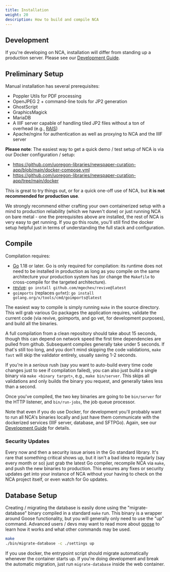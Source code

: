 ```yaml
---
title: Installation
weight: 20
description: How to build and compile NCA
---
```


## Development

If you're developing on NCA, installation will differ from standing up a
production server. Please see our [Development Guide](/contributing/dev-guide).

## Preliminary Setup

Manual installation has several prerequisites:

- Poppler Utils for PDF processing
- OpenJPEG 2 + command-line tools for JP2 generation
- GhostScript
- GraphicsMagick
- MariaDB
- A IIIF server capable of handling tiled JP2 files without a ton of overhead (e.g.,
  [RAIS](https://github.com/uoregon-libraries/rais-image-server))
- Apache/nginx for authentication as well as proxying to NCA and the IIIF server

**Please note**: The easiest way to get a quick demo / test setup of NCA is via
our Docker configuration / setup:

- <https://github.com/uoregon-libraries/newspaper-curation-app/blob/main/docker-compose.yml>
- <https://github.com/uoregon-libraries/newspaper-curation-app/tree/main/docker>

This is great to try things out, or for a quick one-off use of NCA, but **it is
not recommended for production use**.

We strongly recommend either crafting your own containerized setup with a mind
to production reliability (which we haven't done) or just running NCA on bare
metal - one the prerequisites above are installed, the rest of NCA is very easy
to get running. If you go this route, you'll still find the docker setup
helpful just in terms of understanding the full stack and configuration.

## Compile

Compilation requires:
- [Go](https://golang.org/dl/) 1.18 or later. Go is only required for
  compilation: its runtime does not need to be installed in production as long
  as you compile on the same architecture your production system has (or change
  the `Makefile` to cross-compile for the targeted architecture).
- [revive](https://github.com/mgechev/revive): `go install github.com/mgechev/revive@latest`
- `goimports` (replaces `gofmt`): `go install golang.org/x/tools/cmd/goimports@latest`

The easiest way to compile is simply running `make` in the source directory.
This will grab various Go packages the application requires, validate the
current code (via revive, goimports, and go vet, for development purposes), and
build all the binaries.

A full compilation from a clean repository should take about 15 seconds, though
this can depend on network speed the first time dependencies are pulled from
github. Subsequent compiles generally take under 5 seconds. If that's still
too long, and you don't mind skipping the code validations, `make fast` will
skip the validator entirely, usually saving 1-2 seconds.

If you're in a *serious* rush (say you want to auto-build every time code
changes just to see if compilation failed), you can also just build a single
binary via `make <binary target>`, e.g., `make bin/server`. This skips all
validations and only builds the binary you request, and generally takes less
than a second.

Once you've compiled, the two key binaries are going to be `bin/server` for the
HTTP listener, and `bin/run-jobs`, the job queue processor.

Note that even if you do use Docker, for development you'll probably want to
run all NCA's binaries locally and just have them communicate with the
dockerized services (IIIF server, database, and SFTPGo). Again, see our
[Development Guide](/contributing/dev-guide) for details.

### Security Updates

Every now and then a security issue arises in the Go standard library. It's
rare that something critical shows up, but it isn't a bad idea to regularly
(say every month or so) just grab the latest Go compiler, recompile NCA via
`make`, and push the new binaries to production. This ensures any fixes or
security updates get into your instance of NCA without your having to check on
the NCA project itself, or even watch for Go updates.

## Database Setup

Creating / migrating the database is easily done using the "migrate-database"
binary compiled in a standard `make` run. This binary is a wrapper around Goose
functionality, but you will generally only need to use the "up" command.
Advanced users / devs may want to read more about [goose][goose] to learn how
it works and what other commands may be used.

[goose]: <https://github.com/pressly/goose>

```bash
make
./bin/migrate-database -c ./settings up
```

If you use docker, the entrypoint script should migrate automatically whenever
the container starts up. If you're doing development and break the automatic
migration, just run `migrate-database` inside the web container.
